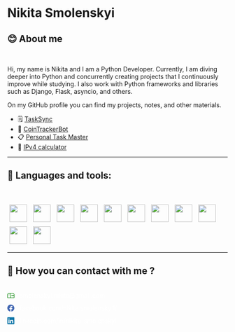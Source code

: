 # Nikita Smolenskyi

## 😊 About me

</br>

Hi, my name is Nikita and I am a Python Developer. Currently, I am diving deeper into Python and concurrently creating projects that I continuously improve while studying. I also work with Python frameworks and libraries such as Django, Flask, asyncio, and others.

On my GitHub profile you can find my projects, notes, and other materials.

 - 🗒️ [TaskSync](https://github.com/NikitaArd/TaskSync)
 - 💸 [CoinTrackerBot](https://github.com/NikitaArd/CoinTrackerBot)
 - 📋 [Personal Task Master](https://github.com/NikitaArd/Personal-Task-Master)
 - 🔢 [IPv4 calculator](https://github.com/NikitaArd/ipv4-subnet-calculator)

---
## 🧰 Languages and tools:

</br>

<img style="width: 40px; margin: 5px"
 src="https://skillicons.dev/icons?i=python" />
<img style="width: 40px; margin: 5px"
 src="https://skillicons.dev/icons?i=django" />
<img style="width: 40px; margin: 5px"
 src="https://skillicons.dev/icons?i=flask" />
<img style="width: 40px; margin: 5px"
 src="https://skillicons.dev/icons?i=postgresql" />
<img style="width: 40px; margin: 5px"
 src="https://skillicons.dev/icons?i=sqlite" />
<img style="width: 40px; margin: 5px"
 src="https://skillicons.dev/icons?i=js" />
<img style="width: 40px; margin: 5px"
 src="https://skillicons.dev/icons?i=html" />
<img style="width: 40px; margin: 5px"
 src="https://skillicons.dev/icons?i=css" />
<img style="width: 40px; margin: 5px"
 src="https://skillicons.dev/icons?i=git" />
<img style="width: 40px; margin: 5px"
 src="https://skillicons.dev/icons?i=linux" />
<img style="width: 40px; margin: 5px"
 src="https://skillicons.dev/icons?i=postman" />

 ---


## 🔗 How you can contact with me ?

</br>

<div style="display: flex; margin-bottom: 12px;">
<svg xmlns="http://www.w3.org/2000/svg" width="16" height="16" fill="green" class="bi bi-mailbox" viewBox="0 0 16 16">
  <path d="M4 4a3 3 0 0 0-3 3v6h6V7a3 3 0 0 0-3-3zm0-1h8a4 4 0 0 1 4 4v6a1 1 0 0 1-1 1H1a1 1 0 0 1-1-1V7a4 4 0 0 1 4-4zm2.646 1A3.99 3.99 0 0 1 8 7v6h7V7a3 3 0 0 0-3-3H6.646z"/>
  <path d="M11.793 8.5H9v-1h5a.5.5 0 0 1 .5.5v1a.5.5 0 0 1-.5.5h-1a.5.5 0 0 1-.354-.146l-.853-.854zM5 7c0 .552-.448 0-1 0s-1 .552-1 0a1 1 0 0 1 2 0z"/>
</svg>
<p style="margin: auto 12px; color: white; cursor: pointer;">smolenskyi.nikita@gmail.com</p>
</div>

<div style="display: flex; margin-bottom: 12px;">
<svg xmlns="http://www.w3.org/2000/svg" width="16" height="16" fill="#4267B2" class="bi bi-facebook" viewBox="0 0 16 16">
  <path d="M16 8.049c0-4.446-3.582-8.05-8-8.05C3.58 0-.002 3.603-.002 8.05c0 4.017 2.926 7.347 6.75 7.951v-5.625h-2.03V8.05H6.75V6.275c0-2.017 1.195-3.131 3.022-3.131.876 0 1.791.157 1.791.157v1.98h-1.009c-.993 0-1.303.621-1.303 1.258v1.51h2.218l-.354 2.326H9.25V16c3.824-.604 6.75-3.934 6.75-7.951z"/>
</svg>
<p style="margin: auto 12px; color: white; cursor: pointer;">facebook.com/nikita.smolensky.1/</p>
</div>

<div style="display: flex; margin-bottom: 12px;">
<svg xmlns="http://www.w3.org/2000/svg" width="16" height="16" fill="#0e76a8" class="bi bi-linkedin" viewBox="0 0 16 16">
  <path d="M0 1.146C0 .513.526 0 1.175 0h13.65C15.474 0 16 .513 16 1.146v13.708c0 .633-.526 1.146-1.175 1.146H1.175C.526 16 0 15.487 0 14.854V1.146zm4.943 12.248V6.169H2.542v7.225h2.401zm-1.2-8.212c.837 0 1.358-.554 1.358-1.248-.015-.709-.52-1.248-1.342-1.248-.822 0-1.359.54-1.359 1.248 0 .694.521 1.248 1.327 1.248h.016zm4.908 8.212V9.359c0-.216.016-.432.08-.586.173-.431.568-.878 1.232-.878.869 0 1.216.662 1.216 1.634v3.865h2.401V9.25c0-2.22-1.184-3.252-2.764-3.252-1.274 0-1.845.7-2.165 1.193v.025h-.016a5.54 5.54 0 0 1 .016-.025V6.169h-2.4c.03.678 0 7.225 0 7.225h2.4z"/>
</svg>
<p style="margin: auto 12px; color: white; cursor: pointer;">linkedin.com/in/nikita-smolenskyi</p>
</div>